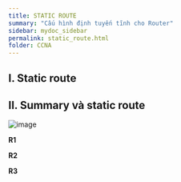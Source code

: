 ```yaml
---
title: STATIC ROUTE
summary: "Cấu hình định tuyến tĩnh cho Router"
sidebar: mydoc_sidebar
permalink: static_route.html
folder: CCNA
---
```


## I. Static route

## II. Summary và static route

![image](https://user-images.githubusercontent.com/56266496/170828131-cf14ba08-a8a9-42eb-877d-ad2f50b35b13.png)

**R1**



**R2**

**R3**
